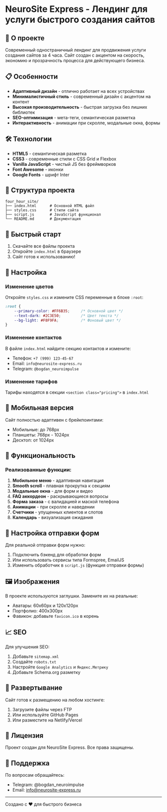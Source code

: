 # NeuroSite Express - Лендинг для услуги быстрого создания сайтов

## 🚀 О проекте

Современный одностраничный лендинг для продвижения услуги создания сайтов за 4 часа. Сайт создан с акцентом на скорость, экономию и прозрачность процесса для действующего бизнеса.

## 📋 Особенности

- **Адаптивный дизайн** - отлично работает на всех устройствах
- **Минималистичный стиль** - современный дизайн с акцентом на контент
- **Высокая производительность** - быстрая загрузка без лишних библиотек
- **SEO-оптимизация** - мета-теги, семантическая разметка
- **Интерактивность** - анимации при скролле, модальные окна, формы

## 🛠 Технологии

- **HTML5** - семантическая разметка
- **CSS3** - современные стили с CSS Grid и Flexbox
- **Vanilla JavaScript** - чистый JS без фреймворков
- **Font Awesome** - иконки
- **Google Fonts** - шрифт Inter

## 📂 Структура проекта

```
four_hour_site/
├── index.html      # Основной HTML файл
├── styles.css      # Стили сайта
├── script.js       # JavaScript функционал
└── README.md       # Документация
```

## 🚀 Быстрый старт

1. Скачайте все файлы проекта
2. Откройте `index.html` в браузере
3. Сайт готов к использованию!

## 🎨 Настройка

### Изменение цветов

Откройте `styles.css` и измените CSS переменные в блоке `:root`:

```css
:root {
    --primary-color: #FF6B35;     /* Основной цвет */
    --text-dark: #2C3E50;         /* Цвет текста */
    --bg-light: #F8F9FA;          /* Фоновый цвет */
}
```

### Изменение контактов

В файле `index.html` найдите секцию контактов и измените:
- Телефон: `+7 (999) 123-45-67`
- Email: `info@neurosite-express.ru`
- Telegram: `@bogdan_neuroimpulse`

### Изменение тарифов

Тарифы находятся в секции `<section class="pricing">` в `index.html`

## 📱 Мобильная версия

Сайт полностью адаптивен с брейкпоинтами:
- Мобильные: до 768px
- Планшеты: 768px - 1024px
- Десктоп: от 1024px

## 🔧 Функциональность

### Реализованные функции:

1. **Мобильное меню** - адаптивная навигация
2. **Smooth scroll** - плавная прокрутка к секциям
3. **Модальные окна** - для форм и видео
4. **FAQ аккордеон** - раскрывающиеся вопросы
5. **Форма заказа** - с валидацией и маской телефона
6. **Анимации** - при скролле и наведении
7. **Счетчики** - упущенных клиентов и слотов
8. **Календарь** - визуализация ожидания

## 📧 Настройка отправки форм

Для реальной отправки форм нужно:

1. Подключить бэкенд для обработки форм
2. Или использовать сервисы типа Formspree, EmailJS
3. Изменить обработчик в `script.js` (функция отправки формы)

## 🖼 Изображения

В проекте используются заглушки. Замените их на реальные:
- Аватары: 60x60px и 120x120px
- Портфолио: 400x300px
- Фавикон: добавьте `favicon.ico` в корень

## 📈 SEO

Для улучшения SEO:
1. Добавьте `sitemap.xml`
2. Создайте `robots.txt`
3. Настройте `Google Analytics` и `Яндекс.Метрику`
4. Добавьте Schema.org разметку

## 🚀 Развертывание

Сайт готов к размещению на любом хостинге:
1. Загрузите файлы через FTP
2. Или используйте GitHub Pages
3. Или разместите на Netlify/Vercel

## 📝 Лицензия

Проект создан для NeuroSite Express. Все права защищены.

## 💬 Поддержка

По вопросам обращайтесь:
- Telegram: @bogdan_neuroimpulse
- Email: info@neurosite-express.ru

---

Создано с ❤️ для быстрого бизнеса 